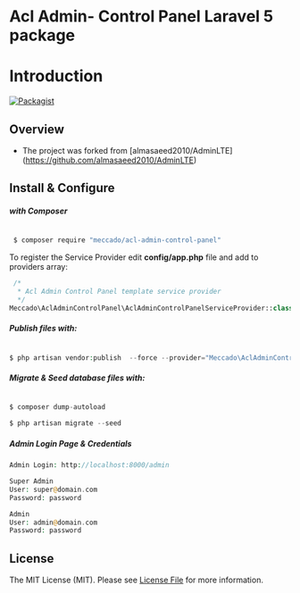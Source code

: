 # Acl Admin- Control Panel Laravel 5 package


Introduction
============

[![Packagist](https://img.shields.io/packagist/v/meccado/acl-admin-control-panel.svg)](https://packagist.org/packages/meccado/acl-admin-control-panel)

## Overview
 * The project was forked from [almasaeed2010/AdminLTE] (https://github.com/almasaeed2010/AdminLTE)

## Install & Configure

#####  with Composer

``` bash

 $ composer require "meccado/acl-admin-control-panel"

```

To register the Service Provider edit **config/app.php** file and add to providers array:

```php
 /*
  * Acl Admin Control Panel template service provider
  */
Meccado\AclAdminControlPanel\AclAdminControlPanelServiceProvider::class,
```

##### Publish files with:

```php

$ php artisan vendor:publish  --force --provider="Meccado\AclAdminControlPanel\AclAdminControlPanelServiceProvider"

```

##### Migrate & Seed database files with:

```php

$ composer dump-autoload

$ php artisan migrate --seed

```

##### Admin Login Page & Credentials

```php
Admin Login: http://localhost:8000/admin

Super Admin
User: super@domain.com
Password: password

Admin
User: admin@domain.com
Password: password
```

## License

The MIT License (MIT). Please see [License File](LICENSE.md) for more information.
